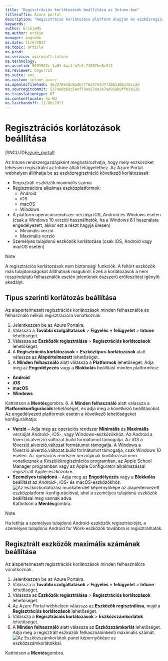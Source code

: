 ```yaml
---
title: "Regisztrációs korlátozások beállítása az Intune-ban"
titlesuffix: Azure portal
description: "Regisztráció korlátozása platform alapján és eszközregisztrálási korlát beállítása az Intune-ban. \""
keywords: 
author: ErikjeMS
ms.author: erikje
manager: angrobe
ms.date: 11/6/2017
ms.topic: article
ms.prod: 
ms.service: microsoft-intune
ms.technology: 
ms.assetid: 9691982c-1a03-4ac1-b7c5-73087be8c5f2
ms.reviewer: dagerrit
ms.suite: ems
ms.custom: intune-azure
ms.openlocfilehash: 463278e4dc9ad677f654754d4710b110b376cc2d
ms.sourcegitcommit: 5279a0bb8c5aef79aa57aa247ad95888ffe5a12b
ms.translationtype: HT
ms.contentlocale: hu-HU
ms.lasthandoff: 11/08/2017
---
```

# <a name="set-enrollment-restrictions"></a>Regisztrációs korlátozások beállítása

[!INCLUDE[azure_portal](./includes/azure_portal.md)]

Az Intune rendszergazdájaként meghatározhatja, hogy mely eszközöket lehessen regisztrálni az Intune általi felügyelethez. Az Azure Portal webhelyen állíthatja be az eszközregisztráció következő korlátozásait:

- Regisztrált eszközök maximális száma
- Regisztrációra alkalmas eszközplatformok:
  - Android
  - iOS
  - macOS
  - Windows
- A platform operációsrendszer-verziója iOS, Android és Windows esetén (csak a Windows 10 verziói használhatók, ha a Windows 8.1 használata engedélyezett, akkor ezt a részt hagyja üresen)
  - Minimális verzió
  - Maximális verzió
- Személyes tulajdonú eszközök korlátozása (csak iOS, Android vagy macOS esetén)

>[!NOTE]
>A regisztrációs korlátozások nem biztonsági funkciók. A feltört eszközök más tulajdonságokat állíthatnak magukról. Ezek a korlátozások a nem rosszindulatú felhasználók esetén jelentenek észszerű erőfeszítést igénylő akadályt.

## <a name="set-device-type-restrictions"></a>Típus szerinti korlátozás beállítása
Az alapértelmezett regisztrációs korlátozások minden felhasználós és felhasználó nélküli regisztrációra vonatkoznak.
1. Jelentkezzen be az Azure Portalra.
2. Válassza a **További szolgáltatások** > **Figyelés + felügyelet** > **Intune** lehetőséget.
3. Válassza az **Eszközök regisztrálása** > **Regisztrációs korlátozások** lehetőséget.
4. A **Regisztrációs korlátozások** > **Eszköztípus-korlátozások** alatt válassza az **Alapértelmezett** lehetőséget.
5. A **Minden felhasználó** alatt válassza a **Platformok** lehetőséget. Adja meg az **Engedélyezés** vagy a **Blokkolás** beállítást minden platformhoz:
  - **Android**
  - **iOS**
  - **macOS**
  - **Windows**

  Kattintson a **Mentés**gombra.
6. A **Minden felhasználó** alatt válassza a **Platformkonfigurációk** lehetőséget, és adja meg a következő beállításokat. Az engedélyezett platformok esetén a következő lehetőségeket konfigurálhatja:
  - **Verzió** – Adja meg az operációs rendszer **Minimális** és **Maximális** verzióját Android-, iOS-, vagy Windows-eszközökhöz. Az Android a főverzió.alverzió.változat.build formátumot támogatja. Az iOS a főverzió.alverzió.változat formátumot támogatja. A Windows a főverzió.alverzió.változat.build formátumot támogatja, csak Windows 10 esetén. Az operációs rendszer verziójának korlátozásai nem vonatkoznak a Készülékregisztrációs programban, az Apple School Manager programban vagy az Apple Configurator alkalmazással regisztrált Apple-eszközökre. 
  - **Személyes tulajdonú** – Adja meg az **Engedélyezés** vagy a **Blokkolás** beállítást az Android-, iOS- és macOS-eszközökhöz.
  ![Az eszközkorlátozási munkaterület képernyőképe az alapértelmezett eszközplatform-konfigurációval, ahol a személyes tulajdonú eszközök beállításai meg vannak adva.](media/device-restrictions-platform-configurations.png)
  Kattintson a **Mentés**gombra.

>[!NOTE]
>Ha letiltja a személyes tulajdonú Android-eszközök regisztrációját, a személyes tulajdonú Android for Work-eszközök továbbra is regisztrálhatók.

## <a name="set-device-limit-restrictions"></a>Regisztrált eszközök maximális számának beállítása
Az alapértelmezett regisztrációs korlátozások minden felhasználóra vonatkoznak.
1. Jelentkezzen be az Azure Portalra.
2. Válassza a **További szolgáltatások** > **Figyelés + felügyelet** > **Intune** lehetőséget.
3. Válassza az **Eszközök regisztrálása** > **Regisztrációs korlátozások** lehetőséget.
4. Az Azure Portal webhelyen válassza az **Eszközök regisztrálása**, majd a **Regisztrációs korlátozások** lehetőséget.
5. Válassza a **Regisztrációs korlátozások** > **Eszközszámkorlátok** lehetőséget.
6. A **Minden felhasználó** alatt válassza az **Eszközszámkorlát** lehetőséget. Adja meg a regisztrált eszközök felhasználónkénti maximális számát.  
![Az Eszközszámkorlátok panel képernyőképe az eszközszámkorlátokkal.](./media/device-restrictions-limit.png)

  Kattintson a **Mentés**gombra.
